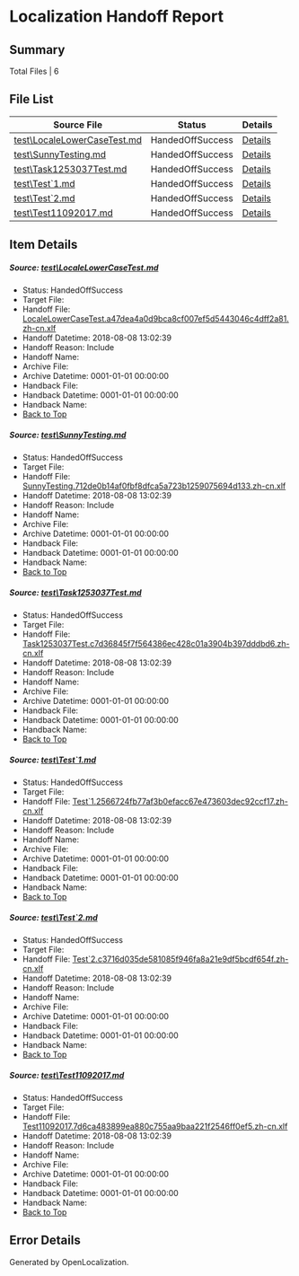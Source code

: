 # <a name='report-top'></a> Localization Handoff Report

## Summary
 Total Files | 6

## File List
 Source File | Status | Details 
 ----------- | ------ | ------- 
 [test\LocaleLowerCaseTest.md](https://github.com/OpenLocalizationTestOrg/LocaleLowerCaseTest/blob/12c10bcd700bfdd63533c099149fe72f8d981677/test/LocaleLowerCaseTest.md) | HandedOffSuccess | [Details](#db4fc618da24501b0eb2dc0a509d82d8b85b706d2)
 [test\SunnyTesting.md](https://github.com/OpenLocalizationTestOrg/LocaleLowerCaseTest/blob/12c10bcd700bfdd63533c099149fe72f8d981677/test/SunnyTesting.md) | HandedOffSuccess | [Details](#f22453d91d1f03cc612f1469ab08c6291cb837794)
 [test\Task1253037Test.md](https://github.com/OpenLocalizationTestOrg/LocaleLowerCaseTest/blob/12c10bcd700bfdd63533c099149fe72f8d981677/test/Task1253037Test.md) | HandedOffSuccess | [Details](#e59a73c84510420622ef2203baacb35f03f034d35)
 [test\Test`1.md](https://github.com/OpenLocalizationTestOrg/LocaleLowerCaseTest/blob/12c10bcd700bfdd63533c099149fe72f8d981677/test/Test%601.md) | HandedOffSuccess | [Details](#ac4b78a288421be8dc454b4e866298b0957713a08)
 [test\Test`2.md](https://github.com/OpenLocalizationTestOrg/LocaleLowerCaseTest/blob/12c10bcd700bfdd63533c099149fe72f8d981677/test/Test%602.md) | HandedOffSuccess | [Details](#964d1280e55571b4feb034ea1447d38b00e07ca79)
 [test\Test11092017.md](https://github.com/OpenLocalizationTestOrg/LocaleLowerCaseTest/blob/12c10bcd700bfdd63533c099149fe72f8d981677/test/Test11092017.md) | HandedOffSuccess | [Details](#0a15c5dd2a157768d0e264531e8331752bf2c4607)

## Item Details
##### <a name='db4fc618da24501b0eb2dc0a509d82d8b85b706d2'></a> Source: [test\LocaleLowerCaseTest.md](https://github.com/OpenLocalizationTestOrg/LocaleLowerCaseTest/blob/12c10bcd700bfdd63533c099149fe72f8d981677/test/LocaleLowerCaseTest.md)
* Status: HandedOffSuccess
* Target File: 
* Handoff File: [LocaleLowerCaseTest.a47dea4a0d9bca8cf007ef5d5443046c4dff2a81.zh-cn.xlf](https://github.com/OpenLocalizationTestOrg/LocaleLowerCaseTest.handoff/blob/cd2f30caed689a6ada409984406cce77e76de27c/ol-handoff/OpenLocalizationTestOrg/LocaleLowerCaseTest.zh-cn/master/LocaleLowerCaseTest.a47dea4a0d9bca8cf007ef5d5443046c4dff2a81.zh-cn.xlf)
* Handoff Datetime: 2018-08-08 13:02:39
* Handoff Reason: Include
* Handoff Name: 
* Archive File: 
* Archive Datetime: 0001-01-01 00:00:00
* Handback File: 
* Handback Datetime: 0001-01-01 00:00:00
* Handback Name: 
* [Back to Top](#report-top)

##### <a name='f22453d91d1f03cc612f1469ab08c6291cb837794'></a> Source: [test\SunnyTesting.md](https://github.com/OpenLocalizationTestOrg/LocaleLowerCaseTest/blob/12c10bcd700bfdd63533c099149fe72f8d981677/test/SunnyTesting.md)
* Status: HandedOffSuccess
* Target File: 
* Handoff File: [SunnyTesting.712de0b14af0fbf8dfca5a723b1259075694d133.zh-cn.xlf](https://github.com/OpenLocalizationTestOrg/LocaleLowerCaseTest.handoff/blob/cd2f30caed689a6ada409984406cce77e76de27c/ol-handoff/OpenLocalizationTestOrg/LocaleLowerCaseTest.zh-cn/master/SunnyTesting.712de0b14af0fbf8dfca5a723b1259075694d133.zh-cn.xlf)
* Handoff Datetime: 2018-08-08 13:02:39
* Handoff Reason: Include
* Handoff Name: 
* Archive File: 
* Archive Datetime: 0001-01-01 00:00:00
* Handback File: 
* Handback Datetime: 0001-01-01 00:00:00
* Handback Name: 
* [Back to Top](#report-top)

##### <a name='e59a73c84510420622ef2203baacb35f03f034d35'></a> Source: [test\Task1253037Test.md](https://github.com/OpenLocalizationTestOrg/LocaleLowerCaseTest/blob/12c10bcd700bfdd63533c099149fe72f8d981677/test/Task1253037Test.md)
* Status: HandedOffSuccess
* Target File: 
* Handoff File: [Task1253037Test.c7d36845f7f564386ec428c01a3904b397dddbd6.zh-cn.xlf](https://github.com/OpenLocalizationTestOrg/LocaleLowerCaseTest.handoff/blob/cd2f30caed689a6ada409984406cce77e76de27c/ol-handoff/OpenLocalizationTestOrg/LocaleLowerCaseTest.zh-cn/master/Task1253037Test.c7d36845f7f564386ec428c01a3904b397dddbd6.zh-cn.xlf)
* Handoff Datetime: 2018-08-08 13:02:39
* Handoff Reason: Include
* Handoff Name: 
* Archive File: 
* Archive Datetime: 0001-01-01 00:00:00
* Handback File: 
* Handback Datetime: 0001-01-01 00:00:00
* Handback Name: 
* [Back to Top](#report-top)

##### <a name='ac4b78a288421be8dc454b4e866298b0957713a08'></a> Source: [test\Test`1.md](https://github.com/OpenLocalizationTestOrg/LocaleLowerCaseTest/blob/12c10bcd700bfdd63533c099149fe72f8d981677/test/Test%601.md)
* Status: HandedOffSuccess
* Target File: 
* Handoff File: [Test`1.2566724fb77af3b0efacc67e473603dec92ccf17.zh-cn.xlf](https://github.com/OpenLocalizationTestOrg/LocaleLowerCaseTest.handoff/blob/cd2f30caed689a6ada409984406cce77e76de27c/ol-handoff/OpenLocalizationTestOrg/LocaleLowerCaseTest.zh-cn/master/Test%601.2566724fb77af3b0efacc67e473603dec92ccf17.zh-cn.xlf)
* Handoff Datetime: 2018-08-08 13:02:39
* Handoff Reason: Include
* Handoff Name: 
* Archive File: 
* Archive Datetime: 0001-01-01 00:00:00
* Handback File: 
* Handback Datetime: 0001-01-01 00:00:00
* Handback Name: 
* [Back to Top](#report-top)

##### <a name='964d1280e55571b4feb034ea1447d38b00e07ca79'></a> Source: [test\Test`2.md](https://github.com/OpenLocalizationTestOrg/LocaleLowerCaseTest/blob/12c10bcd700bfdd63533c099149fe72f8d981677/test/Test%602.md)
* Status: HandedOffSuccess
* Target File: 
* Handoff File: [Test`2.c3716d035de581085f946fa8a21e9df5bcdf654f.zh-cn.xlf](https://github.com/OpenLocalizationTestOrg/LocaleLowerCaseTest.handoff/blob/cd2f30caed689a6ada409984406cce77e76de27c/ol-handoff/OpenLocalizationTestOrg/LocaleLowerCaseTest.zh-cn/master/Test%602.c3716d035de581085f946fa8a21e9df5bcdf654f.zh-cn.xlf)
* Handoff Datetime: 2018-08-08 13:02:39
* Handoff Reason: Include
* Handoff Name: 
* Archive File: 
* Archive Datetime: 0001-01-01 00:00:00
* Handback File: 
* Handback Datetime: 0001-01-01 00:00:00
* Handback Name: 
* [Back to Top](#report-top)

##### <a name='0a15c5dd2a157768d0e264531e8331752bf2c4607'></a> Source: [test\Test11092017.md](https://github.com/OpenLocalizationTestOrg/LocaleLowerCaseTest/blob/12c10bcd700bfdd63533c099149fe72f8d981677/test/Test11092017.md)
* Status: HandedOffSuccess
* Target File: 
* Handoff File: [Test11092017.7d6ca483899ea880c755aa9baa221f2546ff0ef5.zh-cn.xlf](https://github.com/OpenLocalizationTestOrg/LocaleLowerCaseTest.handoff/blob/cd2f30caed689a6ada409984406cce77e76de27c/ol-handoff/OpenLocalizationTestOrg/LocaleLowerCaseTest.zh-cn/master/Test11092017.7d6ca483899ea880c755aa9baa221f2546ff0ef5.zh-cn.xlf)
* Handoff Datetime: 2018-08-08 13:02:39
* Handoff Reason: Include
* Handoff Name: 
* Archive File: 
* Archive Datetime: 0001-01-01 00:00:00
* Handback File: 
* Handback Datetime: 0001-01-01 00:00:00
* Handback Name: 
* [Back to Top](#report-top)


## Error Details

Generated by OpenLocalization.
